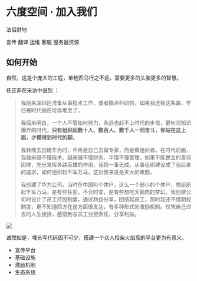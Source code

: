 # 六度空间 · 加入我们

法侣财地

宣传
翻译
运维
客服
服务器资源
## 如何开始

自然，这是个庞大的工程，单枪匹马行之不远，需要更多的头脑更多的智慧。

任正非在采访中说到 ：

> 我刚来深圳还准备从事技术工作，或者搞点科研的，如果我选择这条路，早已被时代抛在垃圾堆里了。
>
> 我后来明白，一个人不管如何努力，永远也赶不上时代的步伐，更何况知识爆炸的时代。**只有组织起数十人、数百人、数千人一同奋斗，你站在这上面，才摸得到时代的脚。**
>
> 我转而去创建华为时，不再是自己去做专家，而是做组织者。在时代前面，我越来越不懂技术、越来越不懂财务、半懂不懂管理，如果不能民主的善待团体，充分发挥各路英雄的作用，我将一事无成。从事组织建设成了我后来的追求，如何组织起千军万马，这对我来说是天大的难题。
>
> 我创建了华为公司，当时在中国叫个体户，这么一个弱小的个体户，想组织起千军万马，是有些狂妄，不合时宜，是有些想吃天鹅肉的梦幻。我创建公司时设计了员工持股制度，通过利益分享，团结起员工，那时我还不懂期权制度，更不知道西方在这方面很发达，有多种形式的激励机制。仅凭自己过去的人生挫折，感悟到与员工分担责任，分享利益。

![](//b2.bmp.ovh/imgs/2019/07/60dadb4ee206f792.webp)

诚然如是，埋头写代码固不可少，搭建一个众人拾柴火焰高的平台更为有意义。


* 宣传平台
* 基础设施
* 激励机制
* 生态系统
